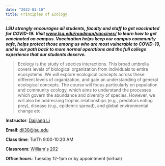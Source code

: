 ```yaml
---
date: "2022-01-10"
title: Principles of Ecology
---
```



***LSU strongly encourages all students, faculty and staff to get vaccinated for COVID-19. Visit www.lsu.edu/roadmap/vaccines/ to learn how to get vaccinated on campus. Vaccination helps keep our campus community safe, helps protect those among us who are most vulnerable to COVID-19, and is our path back to more normal operations and the full college experience that our students deserve.***

>Ecology is the study of species interactions. This broad umbrella covers levels of biological organization from individuals to entire ecosystems. We will explore ecological concepts across these different levels of organization, and gain an understanding of general ecological concepts. The course will focus particularly on population and community ecology, which aims to understand the processes which govern the abundance and diversity of species. However, we will also be addressing trophic relationships (e.g., predators eating prey), disease (e.g., epidemic spread), and global environmental change etc.


**Instructor**: [Daijiang Li](https://dlilab.com)  

**Email**: dli30@lsu.edu

**Class time**: Tu/Th 9:00-10:20 AM

**Classroom**: [William's 202](https://www.google.com/maps/place/Williams+Hall/@30.4124295,-91.179734,17.11z/data=!4m5!3m4!1s0x8626a7217676d7ad:0xcf801c0f1a3d0ab8!8m2!3d30.4104184!4d-91.1777712)

**Office hours**: Tuesday 12-1pm or by appointment (virtual)

